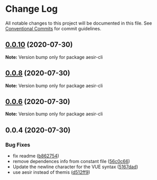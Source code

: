 # Change Log

All notable changes to this project will be documented in this file.
See [Conventional Commits](https://conventionalcommits.org) for commit guidelines.

## [0.0.10](https://github.com/byterotate/aesir/compare/v0.0.8...v0.0.10) (2020-07-30)

**Note:** Version bump only for package aesir-cli





## [0.0.8](https://github.com/byterotate/aesir/compare/v0.0.6...v0.0.8) (2020-07-30)

**Note:** Version bump only for package aesir-cli





## [0.0.6](https://github.com/byterotate/aesir/compare/v0.0.4...v0.0.6) (2020-07-30)

**Note:** Version bump only for package aesir-cli





## 0.0.4 (2020-07-30)


### Bug Fixes

* fix readme ([b862754](https://github.com/byterotate/aesir/commit/b862754))
* remove dependences info from constant file ([56c0c66](https://github.com/byterotate/aesir/commit/56c0c66))
* Update the newline character for the VUE syntax ([5167dad](https://github.com/byterotate/aesir/commit/5167dad))
* use aesir instead of themis ([d512ff9](https://github.com/byterotate/aesir/commit/d512ff9))
